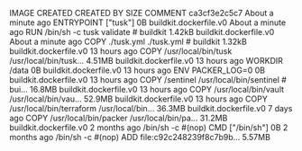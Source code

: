 IMAGE CREATED CREATED BY SIZE COMMENT
ca3cf3e2c5c7 About a minute ago ENTRYPOINT ["tusk"] 0B buildkit.dockerfile.v0
<missing> About a minute ago RUN /bin/sh -c tusk validate # buildkit 1.42kB buildkit.dockerfile.v0
<missing> About a minute ago COPY ./tusk.yml ./tusk.yml # buildkit 1.32kB buildkit.dockerfile.v0
<missing> 13 hours ago COPY /usr/local/bin/tusk /usr/local/bin/tusk… 4.51MB buildkit.dockerfile.v0
<missing> 13 hours ago WORKDIR /data 0B buildkit.dockerfile.v0
<missing> 13 hours ago ENV PACKER_LOG=0 0B buildkit.dockerfile.v0
<missing> 13 hours ago COPY /sentinel /usr/local/bin/sentinel # bui… 16.8MB buildkit.dockerfile.v0
<missing> 13 hours ago COPY /usr/local/bin/vault /usr/local/bin/vau… 52.9MB buildkit.dockerfile.v0
<missing> 13 hours ago COPY /usr/local/bin/terraform /usr/local/bin… 36.3MB buildkit.dockerfile.v0
<missing> 7 days ago COPY /usr/local/bin/packer /usr/local/bin/pa… 31.2MB buildkit.dockerfile.v0
<missing> 2 months ago /bin/sh -c #(nop) CMD ["/bin/sh"] 0B
<missing> 2 months ago /bin/sh -c #(nop) ADD file:c92c248239f8c7b9b… 5.57MB
